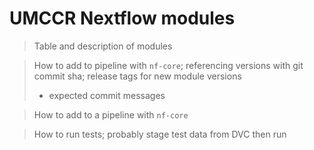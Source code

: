 # UMCCR Nextflow modules

> Table and description of modules

> How to add to pipeline with `nf-core`; referencing versions with git commit sha; release tags for new module versions
> + expected commit messages

> How to add to a pipeline with `nf-core`

> How to run tests; probably stage test data from DVC then run
